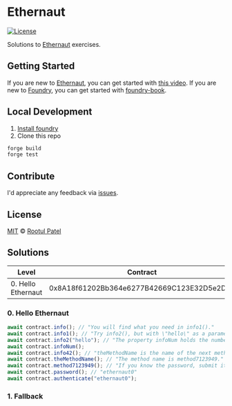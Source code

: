 # Ethernaut

[![License](https://img.shields.io/:license-mit-blue.svg)](https://rootulp.mit-license.org)

Solutions to [Ethernaut](https://ethernaut.openzeppelin.com) exercises.

## Getting Started

If you are new to [Ethernaut](https://ethernaut.openzeppelin.com), you can get started with [this video](https://www.youtube.com/watch?v=kZb6Qjlgybo).
If you are new to [Foundry](https://github.com/gakonst/foundry), you can get started with [foundry-book](https://onbjerg.github.io/foundry-book/).

## Local Development

1. [Install foundry](https://github.com/gakonst/foundry#installation)
1. Clone this repo

```sh
forge build
forge test
```

## Contribute

I'd appreciate any feedback via [issues](https://github.com/rootulp/exercism/issues/new).

## License

[MIT](https://rootulp.mit-license.org/) © [Rootul Patel](https://rootulp.com)

## Solutions

| Level              | Contract                                   | Solution                                                           |
| ------------------ | ------------------------------------------ | ------------------------------------------------------------------ |
| 0. Hello Ethernaut | 0x8A18f61202Bb364e6277B42669C123E32D5e2D2d | 0xe6351327acfbc8f8063711d13c9a066e1a135fb40ce1de2dda135fc9485fe3b7 |

### 0. Hello Ethernaut

```javascript
await contract.info(); // "You will find what you need in info1()."
await contract.info1(); // "Try info2(), but with \"hello\" as a parameter."
await contract.info2("hello"); // "The property infoNum holds the number of the next info method to call."
await contract.infoNum();
await contract.info42(); // "theMethodName is the name of the next method."
await contract.theMethodName(); // "The method name is method7123949."
await contract.method7123949(); // "If you know the password, submit it to authenticate()."
await contract.password(); // "ethernaut0"
await contract.authenticate("ethernaut0");
```

### 1. Fallback
